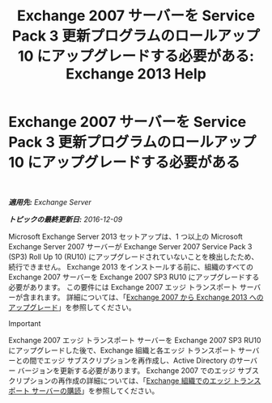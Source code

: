 ﻿---
title: 'Exchange 2007 サーバーを Service Pack 3 更新プログラムのロールアップ 10 にアップグレードする必要がある: Exchange 2013 Help'
TOCTitle: Exchange 2007 サーバーを Service Pack 3 更新プログラムのロールアップ 10 にアップグレードする必要がある
ms:assetid: b8028a00-c451-412e-86f2-1669f6eee8fc
ms:mtpsurl: https://technet.microsoft.com/ja-jp/library/ms.exch.setupreadiness.e15e12coexistenceminversionrequirement(v=EXCHG.150)
ms:contentKeyID: 49129703
ms.date: 04/24/2018
mtps_version: v=EXCHG.150
ms.translationtype: HT
---

# Exchange 2007 サーバーを Service Pack 3 更新プログラムのロールアップ 10 にアップグレードする必要がある

 

_**適用先:** Exchange Server_

_**トピックの最終更新日:** 2016-12-09_

Microsoft Exchange Server 2013 セットアップは、1 つ以上の Microsoft Exchange Server 2007 サーバーが Exchange Server 2007 Service Pack 3 (SP3) Roll Up 10 (RU10) にアップグレードされていないことを検出したため、続行できません。 Exchange 2013 をインストールする前に、組織のすべての Exchange 2007 サーバーを Exchange 2007 SP3 RU10 にアップグレードする必要があります。 この要件には Exchange 2007 エッジ トランスポート サーバーが含まれます。 詳細については、「[Exchange 2007 から Exchange 2013 へのアップグレード](upgrade-from-exchange-2007-to-exchange-2013-exchange-2013-help.md)」を参照してください。


> [!IMPORTANT]
> Exchange&nbsp;2007 エッジ トランスポート サーバーを Exchange&nbsp;2007 SP3 RU10 にアップグレードした後で、Exchange 組織と各エッジ トランスポート サーバーとの間でエッジ サブスクリプションを再作成し、Active Directory のサーバー バージョンを更新する必要があります。 Exchange&nbsp;2007 でのエッジ サブスクリプションの再作成の詳細については、「<A href="https://go.microsoft.com/fwlink/?linkid=282699">Exchange 組織でのエッジ トランスポート サーバーの購読</A>」を参照してください。



